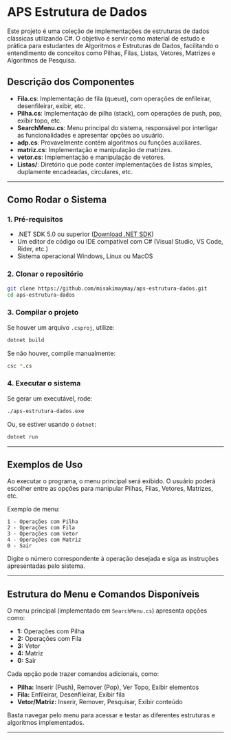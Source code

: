 # APS Estrutura de Dados

Este projeto é uma coleção de implementações de estruturas de dados clássicas utilizando C#. O objetivo é servir como material de estudo e prática para estudantes de Algoritmos e Estruturas de Dados, facilitando o entendimento de conceitos como Pilhas, Filas, Listas, Vetores, Matrizes e Algoritmos de Pesquisa.

## Descrição dos Componentes

- **Fila.cs**: Implementação de fila (queue), com operações de enfileirar, desenfileirar, exibir, etc.
- **Pilha.cs**: Implementação de pilha (stack), com operações de push, pop, exibir topo, etc.
- **SearchMenu.cs**: Menu principal do sistema, responsável por interligar as funcionalidades e apresentar opções ao usuário.
- **adp.cs**: Provavelmente contém algoritmos ou funções auxiliares.
- **matriz.cs**: Implementação e manipulação de matrizes.
- **vetor.cs**: Implementação e manipulação de vetores.
- **Listas/**: Diretório que pode conter implementações de listas simples, duplamente encadeadas, circulares, etc.

---

## Como Rodar o Sistema

### 1. Pré-requisitos

- .NET SDK 5.0 ou superior ([Download .NET SDK](https://dotnet.microsoft.com/download))
- Um editor de código ou IDE compatível com C# (Visual Studio, VS Code, Rider, etc.)
- Sistema operacional Windows, Linux ou MacOS

### 2. Clonar o repositório

```bash
git clone https://github.com/misakimaymay/aps-estrutura-dados.git
cd aps-estrutura-dados
```

### 3. Compilar o projeto

Se houver um arquivo `.csproj`, utilize:

```bash
dotnet build
```

Se não houver, compile manualmente:

```bash
csc *.cs
```

### 4. Executar o sistema

Se gerar um executável, rode:

```bash
./aps-estrutura-dados.exe
```

Ou, se estiver usando o `dotnet`:

```bash
dotnet run
```

---

## Exemplos de Uso

Ao executar o programa, o menu principal será exibido. O usuário poderá escolher entre as opções para manipular Pilhas, Filas, Vetores, Matrizes, etc.

Exemplo de menu:

```
1 - Operações com Pilha
2 - Operações com Fila
3 - Operações com Vetor
4 - Operações com Matriz
0 - Sair
```

Digite o número correspondente à operação desejada e siga as instruções apresentadas pelo sistema.

---

## Estrutura do Menu e Comandos Disponíveis

O menu principal (implementado em `SearchMenu.cs`) apresenta opções como:

- **1:** Operações com Pilha
- **2:** Operações com Fila
- **3:** Vetor
- **4:** Matriz
- **0:** Sair

Cada opção pode trazer comandos adicionais, como:

- **Pilha:** Inserir (Push), Remover (Pop), Ver Topo, Exibir elementos
- **Fila:** Enfileirar, Desenfileirar, Exibir fila
- **Vetor/Matriz:** Inserir, Remover, Pesquisar, Exibir conteúdo

Basta navegar pelo menu para acessar e testar as diferentes estruturas e algoritmos implementados.

---

